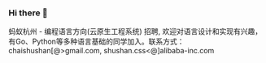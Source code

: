### Hi there 👋

蚂蚁杭州 - 编程语言方向(云原生工程系统) 招聘, 欢迎对语言设计和实现有兴趣，有Go、Python等多种语言基础的同学加入。联系方式：chaishushan[@>gmail.com, shushan.css<@]alibaba-inc.com


<!--
**chai2010/chai2010** is a ✨ _special_ ✨ repository because its `README.md` (this file) appears on your GitHub profile.

Here are some ideas to get you started:

- 🔭 I’m currently working on ...
- 🌱 I’m currently learning ...
- 👯 I’m looking to collaborate on ...
- 🤔 I’m looking for help with ...
- 💬 Ask me about ...
- 📫 How to reach me: ...
- 😄 Pronouns: ...
- ⚡ Fun fact: ...
-->
